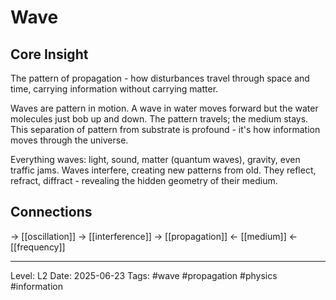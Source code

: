 # Wave

## Core Insight
The pattern of propagation - how disturbances travel through space and time, carrying information without carrying matter.

Waves are pattern in motion. A wave in water moves forward but the water molecules just bob up and down. The pattern travels; the medium stays. This separation of pattern from substrate is profound - it's how information moves through the universe.

Everything waves: light, sound, matter (quantum waves), gravity, even traffic jams. Waves interfere, creating new patterns from old. They reflect, refract, diffract - revealing the hidden geometry of their medium.

## Connections
→ [[oscillation]]
→ [[interference]]
→ [[propagation]]
← [[medium]]
← [[frequency]]

---
Level: L2
Date: 2025-06-23
Tags: #wave #propagation #physics #information